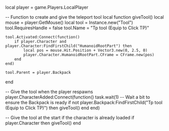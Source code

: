 local player = game.Players.LocalPlayer

-- Function to create and give the teleport tool
local function giveTool()
    local mouse = player:GetMouse()
    local tool = Instance.new("Tool")
    tool.RequiresHandle = false
    tool.Name = "Tp tool (Equip to Click TP)"
    
    tool.Activated:Connect(function()
        if player.Character and player.Character:FindFirstChild("HumanoidRootPart") then
            local pos = mouse.Hit.Position + Vector3.new(0, 2.5, 0)
            player.Character.HumanoidRootPart.CFrame = CFrame.new(pos)
        end
    end)
    
    tool.Parent = player.Backpack
end

-- Give the tool when the player respawns
player.CharacterAdded:Connect(function()
    task.wait(1) -- Wait a bit to ensure the Backpack is ready
    if not player.Backpack:FindFirstChild("Tp tool (Equip to Click TP)") then
        giveTool()
    end
end)

-- Give the tool at the start if the character is already loaded
if player.Character then
    giveTool()
end
